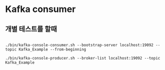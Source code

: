 # Kafka consumer

## 개별 테스트를 할때 

```text

./bin/kafka-console-consumer.sh --bootstrap-server localhost:19092 --topic Kafka_Example --from-beginning

./bin/kafka-console-producer.sh --broker-list localhost:19092 --topic Kafka_Example

```